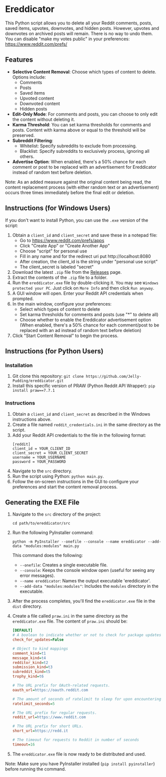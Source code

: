 # Ereddicator

This Python script allows you to delete all your Reddit comments, posts, saved items, upvotes, downvotes, and hidden posts. However, upvotes and downvotes on archived posts will remain. There is no way to undo them. You can disable "make my votes public" in your preferences: https://www.reddit.com/prefs/

## Features

- **Selective Content Removal**: Choose which types of content to delete. Options include:
  - Comments
  - Posts
  - Saved items
  - Upvoted content
  - Downvoted content
  - Hidden posts
- **Edit-Only Mode**: For comments and posts, you can choose to only edit the content without deleting it.
- **Karma Threshold**: You can set karma thresholds for comments and posts. Content with karma above or equal to the threshold will be preserved.
- **Subreddit Filtering**:
  - Whitelist: Specify subreddits to exclude from processing.
  - Blacklist: Specify subreddits to exclusively process, ignoring all others.
- **Advertise Option**: When enabled, there's a 50% chance for each comment or post to be replaced with an advertisement for Ereddicator instead of random text before deletion.

Note: As an added measure against the original content being read, the content replacement process (with either random text or an advertisement) occurs three times immediately before the final edit or deletion.

## Instructions (for Windows Users)

If you don't want to install Python, you can use the `.exe` version of the script:

1. Obtain a `client_id` and `client_secret` and save these in a notepad file:
   - Go to https://www.reddit.com/prefs/apps
   - Click "Create App" or "Create Another App"
   - Choose "script" for personal use
   - Fill in any name and for the redirect uri put http://localhost:8080
   - After creation, the client_id is the string under "personal use script"
   - The client_secret is labeled "secret"
2. Download the latest `.zip` file from the [Releases](https://github.com/Jelly-Pudding/ereddicator/releases/) page.
3. Extract the contents of the `.zip` file to a folder.
4. Run the `ereddicator.exe` file by double-clicking it. You may see `Windows protected your PC`. Just click on `More Info` and then click `Run anyway`. 
5. A GUI window will open. Enter your Reddit API credentials when prompted.
6. In the main window, configure your preferences:
   - Select which types of content to delete
   - Set karma thresholds for comments and posts (use "*" to delete all)
   - Choose whether to enable the Ereddicator advertisement option
     (When enabled, there's a 50% chance for each comment/post to be replaced with an ad instead of random text before deletion)
7. Click "Start Content Removal" to begin the process.

## Instructions (for Python Users)

### Installation

1. Git clone this repository: `git clone https://github.com/Jelly-Pudding/ereddicator.git`
2. Install this specific version of PRAW (Python Reddit API Wrapper):
   `pip install praw==7.7.1`

### Instructions

1. Obtain a `client_id` and `client_secret` as described in the Windows instructions above.
2. Create a file named `reddit_credentials.ini` in the same directory as the script.
3. Add your Reddit API credentials to the file in the following format:
    ```
    [reddit]
    client_id = YOUR_CLIENT_ID
    client_secret = YOUR_CLIENT_SECRET
    username = YOUR_USERNAME
    password = YOUR_PASSWORD
    ```
4. Navigate to the `src` directory.
5. Run the script using Python: `python main.py`.
6. Follow the on-screen instructions in the GUI to configure your preferences and start the content removal process.

## Generating the EXE File

1. Navigate to the `src` directory of the project:
   ```
   cd path/to/ereddicator/src
   ```

2. Run the following PyInstaller command:
   ```
   python -m PyInstaller --onefile --console --name ereddicator --add-data "modules:modules" main.py
   ```

   This command does the following:
   - `--onefile`: Creates a single executable file.
   - `--console`: Keeps the console window open (useful for seeing any error messages).
   - `--name ereddicator`: Names the output executable 'ereddicator'.
   - `--add-data "modules:modules"`: Includes the `modules` directory in the executable.

3. After the process completes, you'll find the `ereddicator.exe` file in the `dist` directory.

4. Create a file called `praw.ini` in the same directory as the `ereddicator.exe` file. The content of `praw.ini` should be:

   ```ini
   [DEFAULT]
   # A boolean to indicate whether or not to check for package updates.
   check_for_updates=False

   # Object to kind mappings
   comment_kind=t1
   message_kind=t4
   redditor_kind=t2
   submission_kind=t3
   subreddit_kind=t5
   trophy_kind=t6

   # The URL prefix for OAuth-related requests.
   oauth_url=https://oauth.reddit.com

   # The amount of seconds of ratelimit to sleep for upon encountering a specific type of 429 error.
   ratelimit_seconds=5

   # The URL prefix for regular requests.
   reddit_url=https://www.reddit.com

   # The URL prefix for short URLs.
   short_url=https://redd.it

   # The timeout for requests to Reddit in number of seconds
   timeout=16
   ```

5. The `ereddicator.exe` file is now ready to be distributed and used.

Note: Make sure you have PyInstaller installed (`pip install pyinstaller`) before running the command.